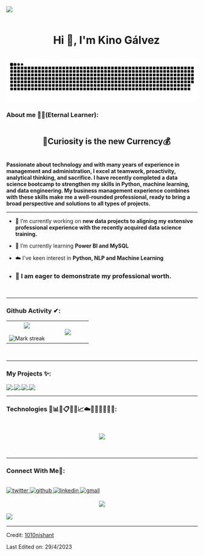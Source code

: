 <!--horizontal divider(gradiant)-->
<img src="https://user-images.githubusercontent.com/73097560/115834477-dbab4500-a447-11eb-908a-139a6edaec5c.gif">

<!--h1 without bottom border-->
<div id="user-content-toc">
  <ul align="center">
    <summary><h1 style="display: inline-block">Hi 👋, I'm Kino Gálvez</h1></summary>
  </ul>
</div>


<!--- snake -->
<div align="center">
  <img  src="https://github.com/1999AZZAR/1999AZZAR/blob/main/resources/img/grid-snake.svg"
       alt="snake" /></a>
</div>

### About me 👨‍🎓(Eternal Learner):
<!--h2 without bottom border-->
<div id="user-content-toc">
  <ul align="center">
    <summary><h2 style="display: inline-block">👀Curiosity is the new Currency💰</h2></summary>
  </ul>
</div>
<div>
  <p>
    <strong>Passionate about technology and with many years of experience in management 
    and administration, I excel at teamwork, proactivity, analytical thinking, and sacrifice.
    I have recently completed a data science bootcamp to strengthen my skills in Python, 
    machine learning, and data engineering. My business management experience combines
    with these skills make me a well-rounded professional, ready to bring a broad 
    perspective and solutions to all types of projects.</strong>
  </p>
</div>
<hr> <!-- Add this line for separation -->

<!--Intro start-->
- 🔭 I’m currently working on **new data projects to aligning my extensive <br>professional experience with the recently acquired data science training.**

- 🌱 I’m currently learning **Power BI and MySQL**

- ☁️ I've keen interest in **Python, NLP and Machine Learning**

- ### 💼 I am eager to demonstrate my professional worth.
<!--Intro end-->
<br/>

</details>

---
### Github Activity ✔:


<!--- stats & Trophy (start) -->
<p align="center">
  <!--- stats (start) -->
<table align="center">
<tr border="none">
<td width="50%" align="center">
  
  <img  align="center"  src="https://github-readme-stats.vercel.app/api?username=KinoGalvez&theme=dark&show_icons=true&count_private=true" />
  <br></br>
  <img  title="🔥 Get streak stats for your profile at git.io/streak-stats" alt="Mark streak" src="https://github-readme-streak-stats.herokuapp.com/?user=KinoGalvez&theme=dark&hide_border=false" /> 
</td>

<td width="50%" align="center">

  <img  align="center"  src="https://github-readme-stats.anuraghazra1.vercel.app/api/top-langs/?username=KinoGalvez&theme=dark&hide_border=false&no-bg=true&no-frame=true&langs_count=10"/>
  
  </td>
</tr>
</table>
<!--- stats (end) -->
<br/>

</details>

---
### My Projects ✨:
  
<a href="https://github.com/KinoGalvez/CREDIT1">
  <img align="center" src="https://github-readme-stats.vercel.app/api/pin/?username=KinoGalvez&repo=CREDIT1&theme=tokyonight" />
</a>

<a href="https://github.com/KinoGalvez/EDA_NUFORC">
 <img align="center" src="https://github-readme-stats.vercel.app/api/pin/?username=KinoGalvez&repo=EDA_NUFORC&theme=tokyonight" />
</a>

<a href="https://github.com/KinoGalvez/Proyecto-BBDD">
  <img align="center" src="https://github-readme-stats.vercel.app/api/pin/?username=KinoGalvez&repo=Proyecto-BBDD&theme=tokyonight" />
</a>

<a href="https://github.com/KinoGalvez/app_consultas_ChatGPT">
 <img align="center" src="https://github-readme-stats.vercel.app/api/pin/?username=KinoGalvez&repo=app_consultas_ChatGPT&theme=tokyonight" />
</a>
<br/>

</details>

---
### Technologies 🐍📊📒📋🤖🧠📈☁️🚀🔥✨🐘💡🔄:

<br/>

<!--tech stack icons-->
<p align="center">
  <a href="https://skillicons.dev">
    <img src="https://skillicons.dev/icons?i=git,aws,discord,docker,github,mysql,postman,py,flask,md,mongodb,opencv,postgres,regex,sqlite,stackoverflow,sklearn,selenium,tensorflow,vscode&perline=10" />
  </a>
</p>



<!-- Connect with me -->
<!--h2 without bottom border-->
<br/>

</details>

---
### Connect With Me🤝:
<br/>
<a href="https://www.kaggle.com/joaquingalvez" target="_blank">
<img src=https://img.shields.io/badge/Kaggle-20BEFF?style=for-the-badge&logo=Kaggle&logoColor=white alt=twitter style="margin-bottom: 5px;" />

<a href="https://github.com/KinoGalvez" target="_blank">
<img src=https://img.shields.io/badge/github-%2300acee.svg?color=181717&style=for-the-badge&logo=github&logoColor=white alt=github style="margin-bottom: 5px;" />

<a href="https://www.linkedin.com/in/joaquingalvezrodriguez" target="_blank">
<img src=https://img.shields.io/badge/LinkedIn-0077B5?style=for-the-badge&logo=linkedin&logoColor=white alt=linkedin style="margin-bottom: 5px;" />

<a href="mailto:kinogalvezrodriguez@gmail.com" target="_blank">
<img src=https://img.shields.io/badge/gmail-%2300acee.svg?color=EA4335&style=for-the-badge&logo=gmail&logoColor=white alt=gmail style="margin-bottom: 5px;" />





<!--profile visit count-->
<div align="center">
  
[![](https://visitcount.itsvg.in/api?id=KinoGalvez&icon=3&color=6)](https://visitcount.itsvg.in)
  
</div>

<!--horizontal divider(gradiant)-->
<img src="https://user-images.githubusercontent.com/73097560/115834477-dbab4500-a447-11eb-908a-139a6edaec5c.gif">

----------------------------------------------------------------------
Credit: [1010nishant](https://github.com/1010nishant)

Last Edited on: 29/4/2023
